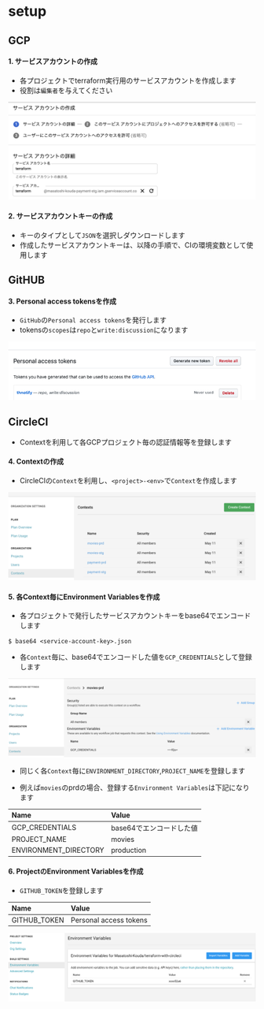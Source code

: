 # setup

## GCP

#### 1. サービスアカウントの作成

- 各プロジェクトでterraform実行用のサービスアカウントを作成します
- 役割は`編集者`を与えてください

![gcp](images/gcp.png)

#### 2. サービスアカウントキーの作成

- キーのタイプとして`JSON`を選択しダウンロードします
- 作成したサービスアカウントキーは、以降の手順で、CIの環境変数として使用します

## GitHUB

#### 3. Personal access tokensを作成

- `GitHub`の`Personal access tokens`を発行します
- tokensの`scopes`は`repo`と`write:discussion`になります

![github](images/github.png)

## CircleCI

- Contextを利用して各GCPプロジェクト毎の認証情報等を登録します

#### 4. Contextの作成

- CircleCIの`Context`を利用し、`<project>-<env>`で`Context`を作成します

![circleci1](images/circleci1.png)

#### 5. 各Context毎にEnvironment Variablesを作成

- 各プロジェクトで発行したサービスアカウントキーをbase64でエンコードします

```
$ base64 <service-account-key>.json
```

- 各`Context`毎に、base64でエンコードした値を`GCP_CREDENTIALS`として登録します

![circleci2](images/circleci2.png)

- 同じく各`Context`毎に`ENVIRONMENT_DIRECTORY`,`PROJECT_NAME`を登録します

- 例えば`movies`のprdの場合、登録する`Environment Variables`は下記になります


| Name                  | Value                    |
|:----------------------|:-------------------------|
| GCP_CREDENTIALS       | base64でエンコードした値 |
| PROJECT_NAME          | movies                   |
| ENVIRONMENT_DIRECTORY | production               |

#### 6. ProjectのEnvironment Variablesを作成

- `GITHUB_TOKEN`を登録します

| Name         | Value                  |
|:-------------|:-----------------------|
| GITHUB_TOKEN | Personal access tokens |

![circleci3](images/circleci3.png)
